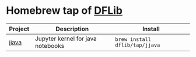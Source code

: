 # Homebrew tap of [DFLib](https://github.com/dflib)

<!-- project_table_start -->
| Project                                 | Description                       | Install                        |
| --------------------------------------- | --------------------------------- | ------------------------------ |
| [jjava](https://github.com/dflib/jjava) | Jupyter kernel for java notebooks | `brew install dflib/tap/jjava` |
<!-- project_table_end -->
